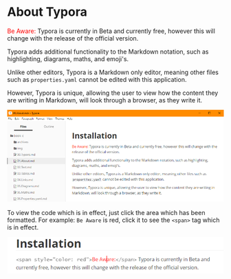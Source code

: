 # About Typora

<span style="color: red">Be Aware:</span> Typora is currently in Beta and currently free, however this will change with the release of the official version.

Typora adds additional functionality to the Markdown notation, such as highlighting, diagrams, maths, and emoji's.

Unlike other editors, Typora is a Markdown only editor, meaning other files such as `properties.yaml` cannot be edited with this application.

However, Typora is unique, allowing the user to view how the content they are writing in Markdown, will look through a browser, as they write it.   

  ![](img/typor.png)



To view the code which is in effect, just click the area which has been formatted. For example: `Be Aware` is red, click it to see the `<span>` tag which is in effect.

  ![](img/spanexam.png)

